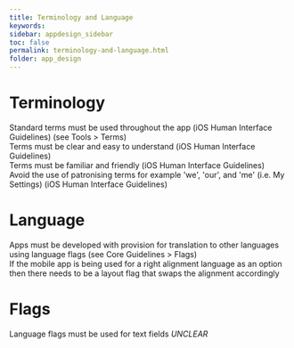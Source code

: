 ```yaml
---
title: Terminology and Language 
keywords:
sidebar: appdesign_sidebar
toc: false
permalink: terminology-and-language.html
folder: app_design 
---
```


# Terminology
Standard terms must be used throughout the app (iOS Human Interface Guidelines) (see Tools > Terms)  
Terms must be clear and easy to understand (iOS Human Interface Guidelines)  
Terms must be familiar and friendly (iOS Human Interface Guidelines)  
Avoid the use of patronising terms for example 'we', 'our', and 'me' (i.e. My Settings) (iOS Human Interface Guidelines)  

# Language
Apps must be developed with provision for translation to other languages using language flags (see Core Guidelines > Flags)  
If the mobile app is being used for a right alignment language as an option then there needs to be a layout flag that swaps the alignment accordingly  

# Flags
Language flags must be used for text fields  *UNCLEAR*